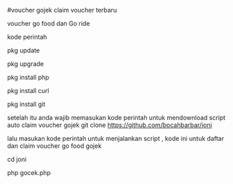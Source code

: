 #voucher gojek claim voucher terbaru


voucher go food dan Go ride

kode perintah

pkg update

pkg upgrade

pkg install php

pkg install curl

pkg install git

setelah itu anda wajib memasukan kode perintah untuk mendownload script auto claim voucher gojek
git clone https://github.com/bocahbarbar/joni

lalu masukan kode perintah untuk menjalankan script , kode ini untuk daftar dan claim voucher go food gojek

cd joni

php gocek.php

